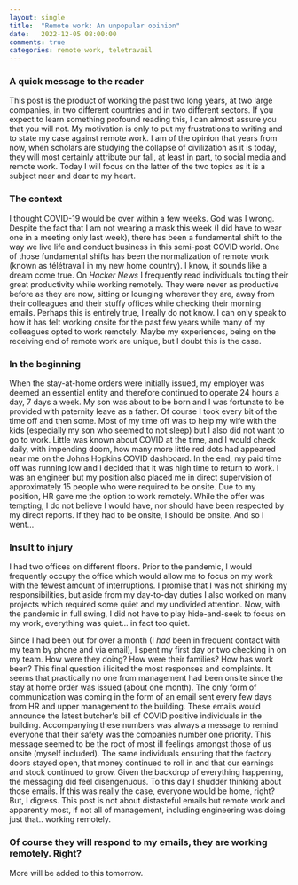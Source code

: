 ```yaml
---
layout: single
title:  "Remote work: An unpopular opinion"
date:   2022-12-05 08:00:00
comments: true
categories: remote work, teletravail
---
```


### A quick message to the reader

This post is the product of working the past two long years, at two large companies, in 
two different countries and in two different sectors. If you expect to learn something
profound reading this, I can almost assure you that you will not. My motivation is 
only to put my frustrations to writing and to state my case against remote work. I am of
the opinion that years from now, when scholars are studying the collapse of civilization
as it is today, they will most certainly attribute our fall, at least in part, to social 
media and remote work. Today I will focus on the latter of the two topics as it is a subject
near and dear to my heart.

### The context

I thought COVID-19 would be over within a few weeks. God was I wrong. Despite
the fact that I am not wearing a mask this week (I did have to wear one in a meeting
only last week), there has been a fundamental shift to the way we live life and conduct
business in this semi-post COVID world. One of those fundamental shifts has been the 
normalization of remote work (known as télétravail in my new home country). I know, it
sounds like a dream come true. On _Hacker News_ I frequently read individuals touting
their great productivity while working remotely. They were never as productive before
as they are now, sitting or lounging wherever they are, away from their colleagues and
their stuffy offices while checking their morning emails. Perhaps this is entirely true,
I really do not know. I can only speak to how it has felt working onsite for the past
few years while many of my colleagues opted to work remotely. Maybe my experiences, being
on the receiving end of remote work are unique, but I doubt this is the case.

### In the beginning

When the stay-at-home orders were initially issued, my employer was deemed an essential
entity and therefore continued to operate 24 hours a day, 7 days a week. My son was about 
to be born and I was fortunate to be provided with paternity leave as a father. 
Of course I took every bit of the time off and then some. Most of my time off was to 
help my wife with the kids (especially my son who seemed to not sleep) but I also did 
not want to go to work. Little was known about COVID at the time, and I would check daily, 
with impending doom, how many more little red dots had appeared near me on the Johns Hopkins 
COVID dashboard. In the end, my paid time off was running low and I decided that it was high time to 
return to work. I was an engineer but my position also placed me in direct supervision of approximately 
15 people who were required to be onsite. Due to my position, HR gave me the option to
work remotely. While the offer was tempting, I do not believe I would have, nor should have been
respected by my direct reports. If they had to be onsite, I should be onsite. And so I went...

### Insult to injury

I had two offices on different floors. Prior to the pandemic, I would frequently occupy
the office which would allow me to focus on my work with the fewest amount of interruptions.
I promise that I was not shirking my responsibilities, but aside from my day-to-day
duties I also worked on many projects which required some quiet and my undivided attention.
Now, with the pandemic in full swing, I did not have to play hide-and-seek to focus
on my work, everything was quiet... in fact too quiet.

Since I had been out for over a month (I _had_ been in frequent contact with my team by phone
and via email), I spent my first day or two checking in on my team. How were they doing?
How were their families? How has work been? This final question illicited the most responses
and complaints. It seems that practically no one from management had been onsite since the stay 
at home order was issued (about one month). The only form of communication was coming in the
form of an email sent every few days from HR and upper management to the building. These emails
would announce the latest butcher's bill of COVID positive individuals in the building. 
Accompanying these numbers was always a message to remind everyone that their safety was the
companies number one priority. This message seemed to be the root of most ill feelings
amongst those of us onsite (myself included). The same individuals ensuring that the factory doors 
stayed open, that money continued to roll in and that our earnings and stock continued to grow. 
Given the backdrop of everything happening, the messaging did feel disengenuous. To this day I
shudder thinking about those emails. If this was really the case, everyone would be home, right?
But, I digress. This post is not about distasteful emails but remote work and apparently most, if not 
all of management, including engineering was doing just that.. working remotely.

### Of course they will respond to my emails, they are working remotely. Right?

More will be added to this tomorrow.
